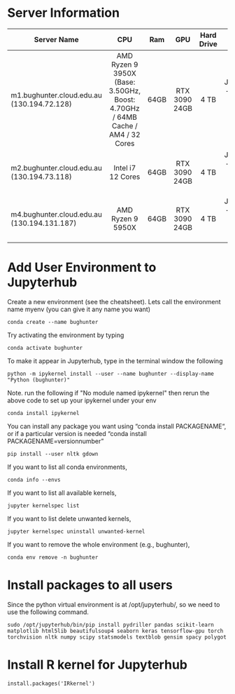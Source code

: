 # Server Information


| Server Name | CPU | Ram | GPU | Hard Drive | Services |
| ------------- |:-------------:|:-------------:|:-------------:|:-------------:| -----:|
| m1.bughunter.cloud.edu.au (130.194.72.128) | AMD Ryzen 9 3950X (Base: 3.50GHz, Boost: 4.70GHz / 64MB Cache / AM4 / 32 Cores | 64GB | RTX 3090 24GB | 4 TB | JupyterHub + Rstudio + Remote Desktop + SSH + FTP| 
| m2.bughunter.cloud.edu.au (130.194.73.118) | Intel i7 12 Cores | 64GB | RTX 3090 24GB | 4 TB | JupyterHub + Rstudio + Remote Desktop + SSH + FTP| 
| m4.bughunter.cloud.edu.au (130.194.131.187) | AMD Ryzen 9 5950X | 64GB | RTX 3090 24GB | 4 TB | JupyterHub + Rstudio + Remote Desktop + SSH + FTP| 

# Add User Environment to Jupyterhub

Create a new environment (see the cheatsheet).  Lets call the environment name myenv (you can give it any name you want)

    conda create --name bughunter

Try activating the environment by typing

    conda activate bughunter

To make it appear in Jupyterhub, type in the terminal window the following

    python -m ipykernel install --user --name bughunter --display-name "Python (bughunter)"

Note. run the following if "No module named ipykernel" then rerun the above code to set up your ipykernel under your env 

    conda install ipykernel

You can install any package you want using “conda install PACKAGENAME“, or if a particular version is needed “conda install PACKAGENAME=versionnumber”

    pip install --user nltk gdown

If you want to list all conda environments,

    conda info --envs

If you want to list all available kernels,

    jupyter kernelspec list

If you want to list delete unwanted kernels,

    jupyter kernelspec uninstall unwanted-kernel

If you want to remove the whole environment (e.g., bughunter),

    conda env remove -n bughunter

# Install packages to all users
Since the python virtual environment is at /opt/jupyterhub/, so we need to use the following command.

    sudo /opt/jupyterhub/bin/pip install pydriller pandas scikit-learn matplotlib html5lib beautifulsoup4 seaborn keras tensorflow-gpu torch torchvision nltk numpy scipy statsmodels textblob gensim spacy polygot


# Install R kernel for Jupyterhub

    install.packages('IRkernel')
